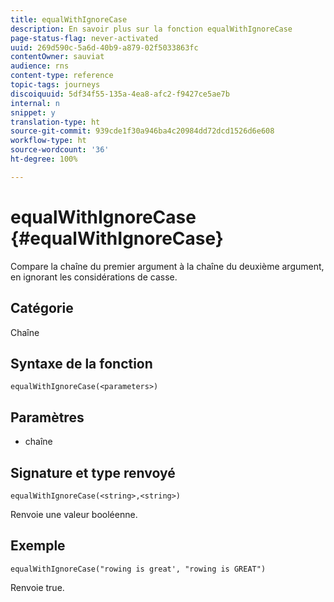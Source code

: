 ```yaml
---
title: equalWithIgnoreCase
description: En savoir plus sur la fonction equalWithIgnoreCase
page-status-flag: never-activated
uuid: 269d590c-5a6d-40b9-a879-02f5033863fc
contentOwner: sauviat
audience: rns
content-type: reference
topic-tags: journeys
discoiquuid: 5df34f55-135a-4ea8-afc2-f9427ce5ae7b
internal: n
snippet: y
translation-type: ht
source-git-commit: 939cde1f30a946ba4c20984dd72dcd1526d6e608
workflow-type: ht
source-wordcount: '36'
ht-degree: 100%

---
```



# equalWithIgnoreCase {#equalWithIgnoreCase}

Compare la chaîne du premier argument à la chaîne du deuxième argument, en ignorant les considérations de casse.

## Catégorie

Chaîne

## Syntaxe de la fonction

`equalWithIgnoreCase(<parameters>)`

## Paramètres

* chaîne

## Signature et type renvoyé

`equalWithIgnoreCase(<string>,<string>)`

Renvoie une valeur booléenne.

## Exemple

`equalWithIgnoreCase("rowing is great', "rowing is GREAT")`

Renvoie true.
